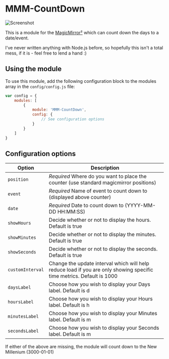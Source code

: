 # MMM-CountDown
![Screenshot](https://github.com/boazarad/MMM-CountDown/raw/master/screenshots/screenshot.png)

This is a module for the [MagicMirror²](https://github.com/MichMich/MagicMirror/) which can count down the days to a date/event.

I've never written anything with Node.js before, so hopefully this isn't a total mess, if it is - feel free to lend a hand :)

## Using the module

To use this module, add the following configuration block to the modules array in the `config/config.js` file:
```js
var config = {
    modules: [
        {
            module: 'MMM-CountDown',
            config: {
                // See configuration options
            }
        }
    ]
}
```

## Configuration options

| Option           | Description
|----------------- |-----------
| `position`        | *Required* Where do you want to place the counter (use standard magicmirror positions)
| `event`        | *Required* Name of event to count down to (displayed above counter)
| `date`        | *Required* Date to count down to (YYYY-MM-DD HH:MM:SS)
| `showHours` | Decide whether or not to display the hours. Default is true
| `showMinutes` | Decide whether or not to display the minutes. Default is true
| `showSeconds` | Decide whether or not to display the seconds. Default is true
| `customInterval` | Change the update interval which will help reduce load if you are only showing specific time metrics. Default is 1000
| `daysLabel` | Choose how you wish to display your Days label. Default is d
| `hoursLabel` | Choose how you wish to display your Hours label. Default is h
| `minutesLabel` | Choose how you wish to display your Minutes label. Default is m
| `secondsLabel` | Choose how you wish to display your Seconds label. Default is m

If either of the above are missing, the module will count down to the New Millenium (3000-01-01)
